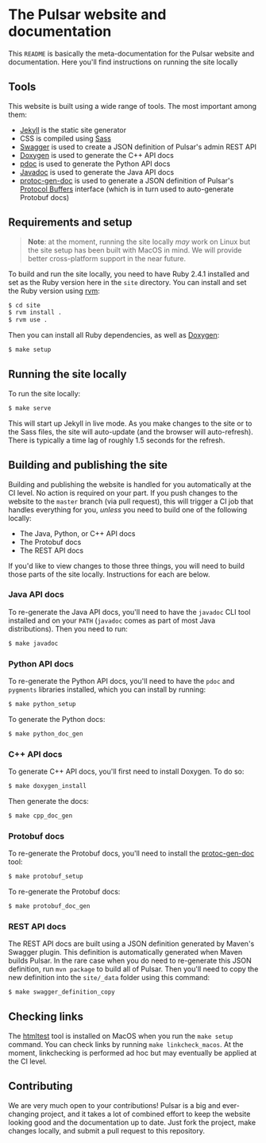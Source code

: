 <!--

    Licensed to the Apache Software Foundation (ASF) under one
    or more contributor license agreements.  See the NOTICE file
    distributed with this work for additional information
    regarding copyright ownership.  The ASF licenses this file
    to you under the Apache License, Version 2.0 (the
    "License"); you may not use this file except in compliance
    with the License.  You may obtain a copy of the License at

      http://www.apache.org/licenses/LICENSE-2.0

    Unless required by applicable law or agreed to in writing,
    software distributed under the License is distributed on an
    "AS IS" BASIS, WITHOUT WARRANTIES OR CONDITIONS OF ANY
    KIND, either express or implied.  See the License for the
    specific language governing permissions and limitations
    under the License.

-->

# The Pulsar website and documentation

This `README` is basically the meta-documentation for the Pulsar website and documentation. Here you'll find instructions on running the site locally

## Tools

This website is built using a wide range of tools. The most important among them:

* [Jekyll](https://jekyllrb.com/) is the static site generator
* CSS is compiled using [Sass](http://sass-lang.com/)
* [Swagger](https://swagger.io/) is used to create a JSON definition of Pulsar's admin REST API
* [Doxygen](http://www.stack.nl/~dimitri/doxygen/) is used to generate the C++ API docs
* [pdoc](https://github.com/BurntSushi/pdoc) is used to generate the Python API docs
* [Javadoc](http://www.oracle.com/technetwork/articles/java/index-jsp-135444.html) is used to generate the Java API docs
* [protoc-gen-doc](https://github.com/pseudomuto/protoc-gen-doc) is used to generate a JSON definition of Pulsar's [Protocol Buffers](https://developers.google.com/protocol-buffers/) interface (which is in turn used to auto-generate Protobuf docs)

## Requirements and setup

> **Note**: at the moment, running the site locally *may* work on Linux but the site setup has been built with MacOS in mind. We will provide better cross-platform support in the near future.

To build and run the site locally, you need to have Ruby 2.4.1 installed and set as the Ruby version here in the `site` directory. You can install and set the Ruby version using [rvm](https://rvm.io):

```bash
$ cd site
$ rvm install .
$ rvm use .
```

Then you can install all Ruby dependencies, as well as [Doxygen](http://www.stack.nl/~dimitri/doxygen/):

```bash
$ make setup
```

## Running the site locally

To run the site locally:

```bash
$ make serve
```

This will start up Jekyll in live mode. As you make changes to the site or to the Sass files, the site will auto-update (and the browser will auto-refresh). There is typically a time lag of roughly 1.5 seconds for the refresh.

## Building and publishing the site

Building and publishing the website is handled for you automatically at the CI level. No action is required on your part. If you push changes to the website to the `master` branch (via pull request), this will trigger a CI job that handles everything for you, *unless* you need to build one of the following locally:

* The Java, Python, or C++ API docs
* The Protobuf docs
* The REST API docs

If you'd like to view changes to those three things, you will need to build those parts of the site locally. Instructions for each are below.

### Java API docs

To re-generate the Java API docs, you'll need to have the `javadoc` CLI tool installed and on your `PATH` (`javadoc` comes as part of most Java distributions). Then you need to run:

```bash
$ make javadoc
```

### Python API docs

To re-generate the Python API docs, you'll need to have the `pdoc` and `pygments` libraries installed, which you can install by running:

```bash
$ make python_setup
```

To generate the Python docs:

```bash
$ make python_doc_gen
```

### C++ API docs

To generate C++ API docs, you'll first need to install Doxygen. To do so:

```bash
$ make doxygen_install
```

Then generate the docs:

```bash
$ make cpp_doc_gen
```

### Protobuf docs

To re-generate the Protobuf docs, you'll need to install the [protoc-gen-doc](https://github.com/pseudomuto/protoc-gen-doc) tool:

```bash
$ make protobuf_setup
```

To re-generate the Protobuf docs:

```bash
$ make protobuf_doc_gen
```

### REST API docs

The REST API docs are built using a JSON definition generated by Maven's Swagger plugin. This definition is automatically generated when Maven builds Pulsar. In the rare case when you do need to re-generate this JSON definition, run `mvn package` to build all of Pulsar. Then you'll need to copy the new definition into the `site/_data` folder using this command:

```bash
$ make swagger_definition_copy
```

## Checking links

The [htmltest](https://github.com/wjdp/htmltest) tool is installed on MacOS when you run the `make setup` command. You can check links by running `make linkcheck_macos`. At the moment, linkchecking is performed ad hoc but may eventually be applied at the CI level.

## Contributing

We are very much open to your contributions! Pulsar is a big and ever-changing project, and it takes a lot of combined effort to keep the website looking good and the documentation up to date. Just fork the project, make changes locally, and submit a pull request to this repository.

